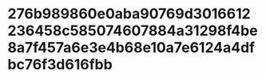 # 276b989860e0aba90769d3016612236458c585074607884a31298f4be8a7f457a6e3e4b68e10a7e6124a4dfbc76f3d616fbb